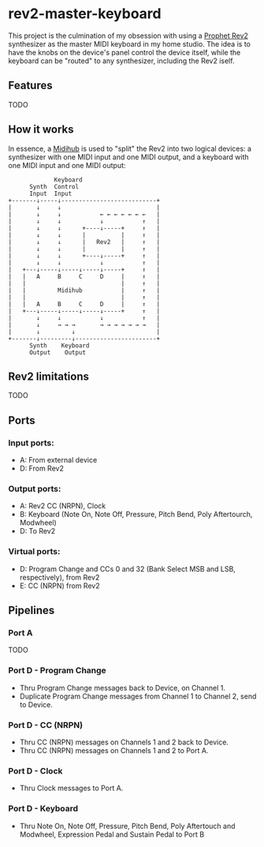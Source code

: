 # rev2-master-keyboard
This project is the culmination of my obsession with using a [Prophet Rev2](https://www.sequential.com/product/prophetrev2/) synthesizer as the master MIDI keyboard in my home studio. The idea is to have the knobs on the device's panel control the device itself, while the keyboard can be "routed" to any synthesizer, including the Rev2 iself.

## Features
TODO

## How it works

In essence, a [Midihub](https://blokas.io/midihub/) is used to "split" the Rev2 into two logical devices: a synthesizer with one MIDI input and one MIDI output, and a keyboard with one MIDI input and one MIDI output:

```
             Keyboard
      Synth  Control
      Input  Input
+-------↓-----↓---------------------------+
|       ↓     ↓                           |
|       ↓     ↓           ← ← ← ← ← ← ←   |
|       ↓     ↓           ↓           ↑   |
|       ↓     ↓      +----↓-----+     ↑   |
|       ↓     ↓      |          |     ↑   |
|       ↓     ↓      |   Rev2   |     ↑   |
|       ↓     ↓      |          |     ↑   |
|       ↓     ↓      +----↓-----+     ↑   |
|       ↓     ↓           ↓           ↑   |
|   +---↓-----↓-----↓-----↓-----+     ↑   |
|   |   A     B     C     D     |     ↑   |
|   |                           |     ↑   |
|   |         Midihub           |     ↑   |
|   |                           |     ↑   |
|   |   A     B     C     D     |     ↑   |
|   +---↓-----↓-----↓-----↓-----+     ↑   |
|       ↓     ↓           ↓           ↑   |
|       ↓     → → →       → → → → → → →   |
|       ↓         ↓                       |
+-------↓---------↓-----------------------+
      Synth    Keyboard
      Output    Output
```

## Rev2 limitations
TODO

## Ports
### Input ports:
- A: From external device
- D: From Rev2

### Output ports:
- A: Rev2 CC (NRPN), Clock
- B: Keyboard (Note On, Note Off, Pressure, Pitch Bend, Poly Aftertourch, Modwheel)
- D: To Rev2

### Virtual ports:
- D: Program Change and CCs 0 and 32 (Bank Select MSB and LSB, respectively), from Rev2
- E: CC (NRPN) from Rev2

## Pipelines
### Port A
TODO

### Port D - Program Change
- Thru Program Change messages back to Device, on Channel 1.
- Duplicate Program Change messages from Channel 1 to Channel 2, send to Device.

### Port D - CC (NRPN)
- Thru CC (NRPN) messages on Channels 1 and 2 back to Device.
- Thru CC (NRPN) messages on Channels 1 and 2 to Port A.

### Port D - Clock
- Thru Clock messages to Port A.

### Port D - Keyboard
- Thru Note On, Note Off, Pressure, Pitch Bend, Poly Aftertouch and Modwheel, Expression Pedal and Sustain Pedal to Port B
